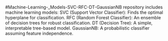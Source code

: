 #Machine-Learning-_Models-SVC-RFC-DT-GaussianNB
repository includes machine learning models:  SVC (Support Vector Classifier): Finds the optimal hyperplane for classification. RFC (Random Forest Classifier): An ensemble of decision trees for robust classification. DT (Decision Tree): A simple, interpretable tree-based model. GaussianNB: A probabilistic classifier assuming feature independence.
